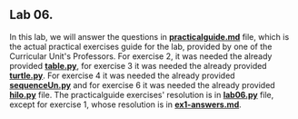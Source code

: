 ## Lab 06.



In this lab, we will answer the questions in **[practicalguide.md](https://github.com/alexandradecarvalho/programming-fundamentals/blob/main/practical-classes/lab06/practicalguide.md)** file, which is the actual practical exercises guide for the lab, provided by one of the Curricular Unit's Professors. For exercise 2, it was needed the already provided **[table.py](https://github.com/alexandradecarvalho/programming-fundamentals/blob/main/practical-classes/lab06/table.py)**, for exercise 3 it was needed the already provided [**turtle.py**](https://github.com/alexandradecarvalho/programming-fundamentals/blob/main/practical-classes/lab05/turtle.py). For exercise 4 it was needed the already provided [**sequenceUn.py**](https://github.com/alexandradecarvalho/programming-fundamentals/blob/main/practical-classes/lab06/sequenceUn.py) and for exercise 6 it was needed the already provided **[hilo.py](https://github.com/alexandradecarvalho/programming-fundamentals/blob/main/practical-classes/lab06/hilo.py)** file. The practicalguide exercises' resolution is in **[lab06.py](https://github.com/alexandradecarvalho/programming-fundamentals/blob/main/practical-classes/lab06/lab06.py)** file, except for exercise 1, whose resolution is in **[ex1-answers.md](https://github.com/alexandradecarvalho/programming-fundamentals/blob/main/practical-classes/lab06/ex1-answers.md)**.

